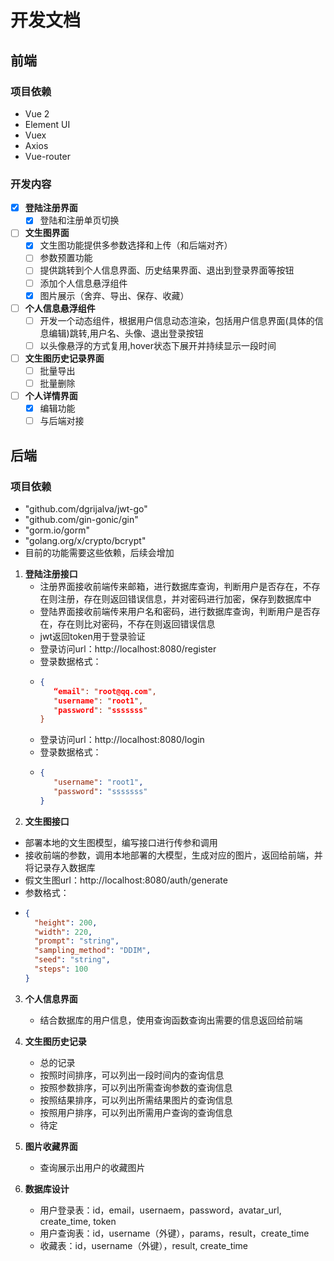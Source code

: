 # 开发文档

## 前端

### 项目依赖
- Vue 2
- Element UI
- Vuex
- Axios
- Vue-router

### 开发内容

- [x] **登陆注册界面**
  - [x] 登陆和注册单页切换

- [ ] **文生图界面**
  - [x] 文生图功能提供多参数选择和上传（和后端对齐）
  - [ ] 参数预置功能
  - [ ] 提供跳转到个人信息界面、历史结果界面、退出到登录界面等按钮
  - [ ] 添加个人信息悬浮组件
  - [x] 图片展示（舍弃、导出、保存、收藏）

- [ ] **个人信息悬浮组件**
  - [ ] 开发一个动态组件，根据用户信息动态渲染，包括用户信息界面(具体的信息编辑)跳转,用户名、头像、退出登录按钮
  - [ ] 以头像悬浮的方式复用,hover状态下展开并持续显示一段时间

- [ ] **文生图历史记录界面**
  - [ ] 批量导出
  - [ ] 批量删除

- [ ] **个人详情界面**
  - [x] 编辑功能
  - [ ] 与后端对接

## 后端

### 项目依赖
- "github.com/dgrijalva/jwt-go"
- "github.com/gin-gonic/gin"
- "gorm.io/gorm"
- "golang.org/x/crypto/bcrypt"
- 目前的功能需要这些依赖，后续会增加


1. **登陆注册接口**
   - 注册界面接收前端传来邮箱，进行数据库查询，判断用户是否存在，不存在则注册，存在则返回错误信息，并对密码进行加密，保存到数据库中
   - 登陆界面接收前端传来用户名和密码，进行数据库查询，判断用户是否存在，存在则比对密码，不存在则返回错误信息
   - jwt返回token用于登录验证
   - 登录访问url：http://localhost:8080/register
   - 登录数据格式：
   - ```json
     {
        “email": "root@qq.com",
        "username": "root1",
        "password": "sssssss"
     }
   - 登录访问url：http://localhost:8080/login
   - 登录数据格式：
   - ```json
     {
        "username": "root1",
        "password": "sssssss"
     }

2. **文生图接口**
  - 部署本地的文生图模型，编写接口进行传参和调用
  - 接收前端的参数，调用本地部署的大模型，生成对应的图片，返回给前端，并将记录存入数据库
  - 假文生图url：http://localhost:8080/auth/generate
  - 参数格式：
  - ```json
    {
      "height": 200,
      "width": 220,
      "prompt": "string",
      "sampling_method": "DDIM",
      "seed": "string",
      "steps": 100
    }

3. **个人信息界面**
   - 结合数据库的用户信息，使用查询函数查询出需要的信息返回给前端

4. **文生图历史记录**
   - 总的记录
   - 按照时间排序，可以列出一段时间内的查询信息
   - 按照参数排序，可以列出所需查询参数的查询信息
   - 按照结果排序，可以列出所需结果图片的查询信息
   - 按照用户排序，可以列出所需用户查询的查询信息
   - 待定   

5. **图片收藏界面**
   - 查询展示出用户的收藏图片

6. **数据库设计**
   - 用户登录表：id，email，usernaem，password，avatar_url, create_time, token
   - 用户查询表：id，username（外键），params，result，create_time
   - 收藏表：id，username（外键），result, create_time


  